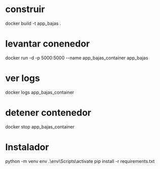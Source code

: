 # construir
docker build -t app_bajas .

# levantar conenedor
docker run -d -p 5000:5000 --name app_bajas_container app_bajas

# ver logs
docker logs app_bajas_container

# detener contenedor
docker stop app_bajas_container

# Instalador
python -m venv env
.\env\Scripts\activate
pip install -r requirements.txt





